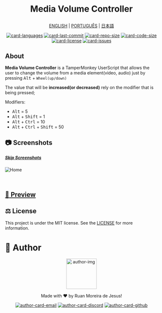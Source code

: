 <h1 align="center">

Media Volume Controller

</h1>

<div align="center">

[ENGLISH][lang-en]
|
[PORTUGUÊS][lang-pt]
|
[日本語][lang-jp]

</div>

<div align="center">

[![card-languages]][btn-null]
[![card-last-commit]][btn-null]
[![card-repo-size]][btn-null]
[![card-code-size]][btn-null]
[![card-license]][btn-goto-license]
[![card-issues]][btn-goto-issues]

</div>

## About <span id="id-about"/>

**Media Volume Controller** is a TamperMonkey UserScript that allows the user to
change the volume from a media element(video, audio) just by pressing <kbd>Alt</kbd> + `Wheel(up/down)`

The value that will be **increased(or decreased)** rely on the modifier that is
being pressed;

Modifiers:

- <kbd>Alt</kbd> = 5
- <kbd>Alt</kbd> + <kbd>Shift</kbd> = 1
- <kbd>Alt</kbd> + <kbd>Ctrl</kbd> = 10
- <kbd>Alt</kbd> + <kbd>Ctrl</kbd> + <kbd>Shift</kbd> = 50

## :camera: Screenshots <span id="id-looking"/>

##### [Skip Screenshots][btn-skip]

![Home]

<br/>

## [:eyes: Preview][btn-preview] <span id="id-preview"/>

## :balance_scale: License <span id="id-license"/>

This project is under the MIT license. See the [LICENSE][btn-license] for more information.

# :boy: Author <span id="id-author"/>

<div align="center">

  <p>
    <img
      alt="author-img"
      title="Ruan Moreira de Jesus"
      width="100"
      src="https://github.com/ruanmoreiraofc.png">
  </p>

  <!-- ![author-img] does not work with Github's default profile image -->

Made with :heart: by Ruan Moreira de Jesus!

[![author-card-email]][author-btn-email]
[![author-card-discord]][author-btn-discord]
[![author-card-github]][author-btn-github]

</div>

<!--
  ***---- VARIABLES ----***
-->

[btn-null]: #

<!-- *** AUTHOR *** -->

[author-img]: https://github.com/ruanmoreiraofc.png?size=100 'Ruan Moreira de Jesus'
[author-card-email]: https://img.shields.io/badge/Email--$?style=social&logo=microsoft-outlook
[author-card-discord]: https://img.shields.io/badge/Discord--$?style=social&logo=discord
[author-card-github]: https://img.shields.io/github/followers/ruanmoreiraofc?style=social
[author-btn-email]: mailto:ruanmoreiraofc@hotmail.com 'Get in touch!'
[author-btn-discord]: #RuanMoreiraOfc#7904 'RuanMoreiraOfc#7904'
[author-btn-github]: https://github.com/ruanmoreiraofc 'Github Profile'

<!-- *** LANGUAGES README *** -->

[lang-en]: #
[lang-pt]: #
[lang-jp]: #

<!-- *** INFO CARDS *** -->

[card-languages]: https://img.shields.io/github/languages/count/ruanmoreiraofc/media-volume-controller-userscript?style=for-the-badge&label=Languages
[card-last-commit]: https://img.shields.io/github/last-commit/ruanmoreiraofc/media-volume-controller-userscript?style=for-the-badge&label=Last%20Commit
[card-repo-size]: https://img.shields.io/github/repo-size/ruanmoreiraofc/media-volume-controller-userscript?style=for-the-badge&label=Repo%20Size
[card-code-size]: https://img.shields.io/github/languages/code-size/ruanmoreiraofc/media-volume-controller-userscript?style=for-the-badge&label=Code%20Size
[card-license]: https://img.shields.io/github/license/ruanmoreiraofc/media-volume-controller-userscript?style=for-the-badge&label=License
[card-issues]: https://img.shields.io/github/issues/ruanmoreiraofc/media-volume-controller-userscript?style=for-the-badge

<!-- *** MAIN BUTTONS *** -->

[btn-skip]: #id-preview
[btn-goto-license]: #id-license
[btn-goto-issues]: https://github.com/ruanmoreiraofc/media-volume-controller-userscript/issues?q=is%3Aopen
[btn-preview]: https://ruanmoreiraofc.github.io/media-volume-controller-userscript/#ask
[btn-license]: LICENSE

<!-- *** SCREENSHOTS *** -->

[home]: https://user-images.githubusercontent.com/36450847/152891337-92756876-88b8-417f-95fb-4fffc53b6cb5.png
